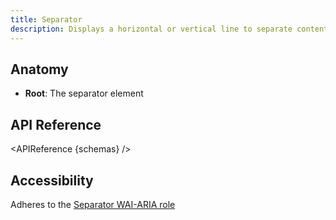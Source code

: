 ```yaml
---
title: Separator
description: Displays a horizontal or vertical line to separate content.
---
```


<script>
    import { APIReference } from '$lib/docs/components'
    export let schemas
</script>

## Anatomy

- **Root**: The separator element

## API Reference

<APIReference {schemas} />

## Accessibility

Adheres to the [Separator WAI-ARIA role](https://www.w3.org/TR/wai-aria-1.2/#separator)
